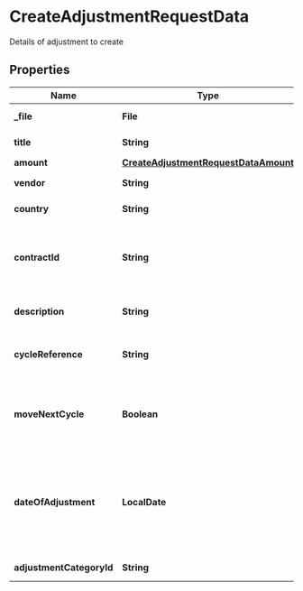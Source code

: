 

# CreateAdjustmentRequestData

Details of adjustment to create

## Properties

| Name | Type | Description | Notes |
|------------ | ------------- | ------------- | -------------|
|**_file** | **File** | File of adjustment. |  |
|**title** | **String** | Title of adjustment. |  |
|**amount** | [**CreateAdjustmentRequestDataAmount**](CreateAdjustmentRequestDataAmount.md) |  |  |
|**vendor** | **String** | Vendor of adjustment. |  |
|**country** | **String** | Country code. |  |
|**contractId** | **String** | The identifier of the contract associated with the adjustment |  |
|**description** | **String** | Description of adjustment. |  |
|**cycleReference** | **String** | Cycle reference of adjustment. |  [optional] |
|**moveNextCycle** | **Boolean** | If an adjustments can belong to another payroll cycle. |  [optional] |
|**dateOfAdjustment** | **LocalDate** | Short date in format ISO-8601 (YYYY-MM-DD). For example: 2022-12-31. |  [optional] |
|**adjustmentCategoryId** | **String** | Adjustment category id. |  |



